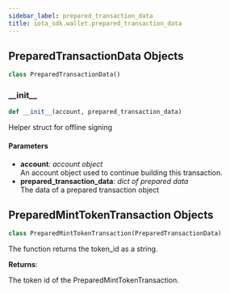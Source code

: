 ```yaml
---
sidebar_label: prepared_transaction_data
title: iota_sdk.wallet.prepared_transaction_data
---
```


## PreparedTransactionData Objects

```python
class PreparedTransactionData()
```

### \_\_init\_\_

```python
def __init__(account, prepared_transaction_data)
```

Helper struct for offline signing

#### Parameters

- **account**_: account object_  
   An account object used to continue building this transaction.
- **prepared_transaction_data**_: dict of prepared data_  
   The data of a prepared transaction object

## PreparedMintTokenTransaction Objects

```python
class PreparedMintTokenTransaction(PreparedTransactionData)
```

The function returns the token_id as a string.

**Returns**:

The token id of the PreparedMintTokenTransaction.
